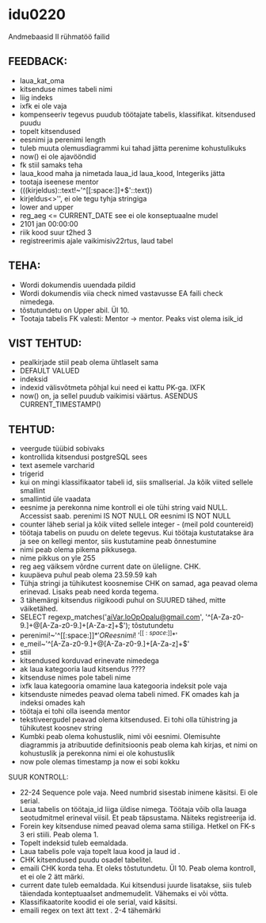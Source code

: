 # idu0220
Andmebaasid II rühmatöö failid


## FEEDBACK:
* laua_kat_oma 
* kitsenduse nimes tabeli nimi
* liig indeks
* ixfk ei ole vaja 
* kompenseeriv tegevus puudub töötajate tabelis, 
klassifikat. kitsendused puudu
* topelt kitsendused
* eesnimi ja perenimi length
* tuleb muuta olemusdiagrammi kui tahad jätta perenime kohustulikuks
* now() ei ole ajavööndid
* fk stiil samaks teha
* laua_kood maha ja nimetada laua_id laua_kood, Integeriks jätta
* tootaja iseenese mentor
* (((kirjeldus)::text!~'^[[:space:]]+$'::text))
* kirjeldus<>'', ei ole tegu tyhja stringiga
* lower and upper
* reg_aeg <= CURRENT_DATE see ei ole konseptuaalne mudel
* 2101 jan 00:00:00
* riik kood suur t2hed 3
* registreerimis ajale vaikimisiv22rtus, laud tabel
## TEHA:
* Wordi dokumendis uuendada pildid
* Wordi dokumendis viia check nimed vastavusse EA faili check nimedega.
* tõstutundetu on Upper abil. Ül 10.
* Tootaja tabelis FK valesti: Mentor -> mentor. Peaks vist olema isik_id
## VIST TEHTUD:
* pealkirjade stiil peab olema ühtlaselt sama
* DEFAULT VALUED
* indeksid
* indexid välisvõtmeta põhjal kui need ei kattu PK-ga. IXFK
* now()  on, ja sellel puudub vaikimisi väärtus. ASENDUS CURRENT_TIMESTAMP()
## TEHTUD:
* veergude tüübid sobivaks
* kontrollida kitsendusi postgreSQL sees
* text asemele varcharid
* trigerid
* kui on mingi klassifikaator tabeli id, siis smallserial. Ja kõik viited sellele smallint
* smallintid üle vaadata
* eesnime ja perekonna nime kontroll ei ole tühi string vaid NULL. Accessist saab. perenimi IS NOT NULL OR eesnimi IS NOT NULL
* counter läheb serial ja kõik viited sellele integer -  (meil pold countereid)
* töötaja tabelis on puudu on delete tegevus. Kui töötaja kustutatakse ära ja see on kellegi mentor, siis kustutamine peab õnnestumine
* nimi peab olema pikema pikkusega.
* nime pikkus on yle 255
* reg aeg väiksem võrdne current date  on üleliigne. CHK.
* kuupäeva puhul peab olema 23.59.59 kah
* Tühja stringi ja tühikutest koosnemise CHK on samad, aga peavad olema erinevad. Lisaks peab need korda tegema.
* 3 tähemärgi kitsendus riigikoodi puhul on SUURED tähed, mitte väiketähed.
* SELECT regexp_matches('aiVar.loOpOpalu@gmail.com', '^[A-Za-z0-9.]+@[A-Za-z0-9.]+[A-Za-z]+$'); tõstutundetu
* perenimi!~'^[[:space:]]*$' OR eesnimi!~'^[[:space:]]*$'
* e_meil~'^[A-Za-z0-9.]+@[A-Za-z0-9.]+[A-Za-z]+$'
* stiil
* kitsendused korduvad erinevate nimedega
* ak laua kategooria laud  kitsendus ????
* kitsenduse nimes pole tabeli nime
* ixfk laua kategooria omamine laua kategooria indeksit pole vaja
* kitsenduste nimedes peavad olema tabeli nimed. FK omades kah ja indeksi omades kah
* töötaja ei tohi olla iseenda mentor
* tekstiveergudel peavad olema kitsendused. Ei tohi olla tühistring ja tühikutest koosnev string
* Kumbki peab olema kohustuslik, nimi või eesnimi.  Olemisuhte diagrammis ja atribuutide definitsioonis peab olema kah kirjas, et nimi on kohustuslik ja perekonna nimi ei ole kohustuslik
* now pole olemas    timestamp ja now ei sobi kokku

SUUR KONTROLL:
* 22-24 Sequence pole vaja. Need numbrid sisestab inimene käsitsi. Ei ole serial.
* Laua tabelis on töötaja_id   liiga üldise nimega. Töötaja võib olla lauaga seotudmitmel erineval viisil. Et peab täpsustama. Näiteks registreerija id. 
* Forein key kitsenduse nimed peavad olema sama stiiliga. Hetkel on FK-s 3 eri stiili. Peab olema 1. 
* Topelt indeksid tuleb eemaldada. 
* Laua tabelis pole vaja topelt  laua kood   ja   laud id  . 
* CHK kitsendused puudu osadel tabelitel.
* emaili CHK korda teha. Et oleks tõstutundetu. Ül 10. Peab olema kontroll, et ei ole 2 ätt märki. 
* current date tuleb eemaldada. Kui kitsendusi juurde lisatakse, siis tuleb täiendada konteptuaalset andmemudelit. Vähemaks ei või võtta.
* Klassifikaatorite koodid ei ole serial, vaid käsitsi. 
* emaili regex on text ätt text . 2-4 tähemärki